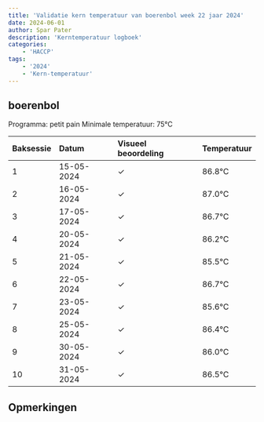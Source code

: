 ```yaml
---
title: 'Validatie kern temperatuur van boerenbol week 22 jaar 2024'
date: 2024-06-01
author: Spar Pater
description: 'Kerntemperatuur logboek'
categories:
    - 'HACCP'
tags:
    - '2024'
    - 'Kern-temperatuur'
---
```


## boerenbol

Programma: petit pain
Minimale temperatuur: 75°C

| Baksessie | Datum | Visueel beoordeling | Temperatuur |
|:---|:---|:---|:---|
| 1 | 15-05-2024 | &check; | 86.8°C |
| 2 | 16-05-2024 | &check; | 87.0°C |
| 3 | 17-05-2024 | &check; | 86.7°C |
| 4 | 20-05-2024 | &check; | 86.2°C |
| 5 | 21-05-2024 | &check; | 85.5°C |
| 6 | 22-05-2024 | &check; | 86.7°C |
| 7 | 23-05-2024 | &check; | 85.6°C |
| 8 | 25-05-2024 | &check; | 86.4°C |
| 9 | 30-05-2024 | &check; | 86.0°C |
| 10 | 31-05-2024 | &check; | 86.5°C |

## Opmerkingen


